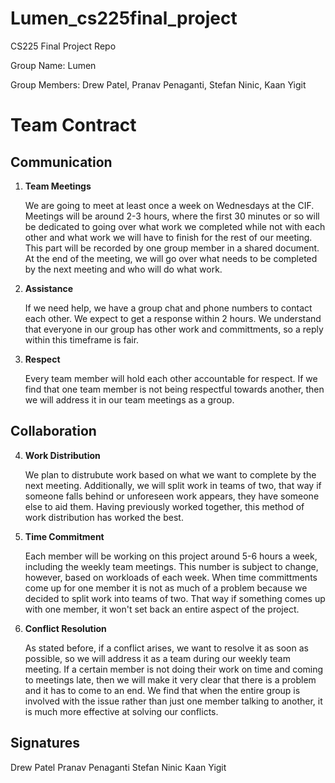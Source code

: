 # Lumen_cs225final_project
CS225 Final Project Repo

Group Name: Lumen

Group Members: Drew Patel, Pranav Penaganti, Stefan Ninic, Kaan Yigit

# Team Contract

## Communication
1. **Team Meetings** 

    We are going to meet at least once a week on Wednesdays at the CIF. Meetings will be around 2-3 hours, where the first 30 minutes or so will be dedicated to going over what work we completed while not with each other and what work we will have to finish for the rest of our meeting. This part will be recorded by one group member in a shared document. At the end of the meeting, we will go over what needs to be completed by the next meeting and who will do what work.

2. **Assistance** 

    If we need help, we have a group chat and phone numbers to contact each other. We expect to get a response within 2 hours. We understand that everyone in our group has other work and committments, so a reply within this timeframe is fair.

3. **Respect** 

    Every team member will hold each other accountable for respect. If we find that one team member is not being respectful towards another, then we will address it in our team meetings as a group. 

## Collaboration

4. **Work Distribution** 

    We plan to distrubute work based on what we want to complete by the next meeting. Additionally, we will split work in teams of two, that way if someone falls behind or unforeseen work appears, they have someone else to aid them. Having previously worked together, this method of work distribution has worked the best.  
5. **Time Commitment** 

    Each member will be working on this project around 5-6 hours a week, including the weekly team meetings. This number is subject to change, however, based on workloads of each week. When time committments come up for one member it is not as much of a problem because we decided to split work into teams of two. That way if something comes up with one member, it won't set back an entire aspect of the project. 

6. **Conflict Resolution** 

    As stated before, if a conflict arises, we want to resolve it as soon as possible, so we will address it as a team during our weekly team meeting. If a certain member is not doing their work on time and coming to meetings late, then we will make it very clear that there is a problem and it has to come to an end. We find that when the entire group is involved with the issue rather than just one member talking to another, it is much more effective at solving our conflicts.

## Signatures

Drew Patel
Pranav Penaganti
Stefan Ninic
Kaan Yigit
